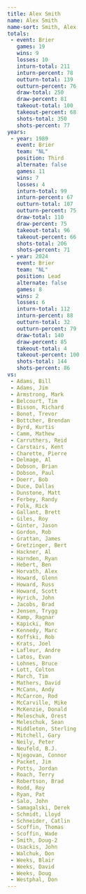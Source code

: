 ```yaml
---
title: Alex Smith
name: Alex Smith
name-sort: Smith, Alex
totals:
 - event: Brier
   games: 19
   wins: 9
   losses: 10
   inturn-total: 211
   inturn-percent: 78
   outturn-total: 139
   outturn-percent: 76
   draw-total: 250
   draw-percent: 81
   takeout-total: 100
   takeout-percent: 68
   shots-total: 350
   shots-percent: 77
years:
 - year: 1989
   event: Brier
   team: "NL"
   position: Third
   alternate: false
   games: 11
   wins: 7
   losses: 4
   inturn-total: 99
   inturn-percent: 67
   outturn-total: 107
   outturn-percent: 75
   draw-total: 110
   draw-percent: 75
   takeout-total: 96
   takeout-percent: 66
   shots-total: 206
   shots-percent: 71
 - year: 2024
   event: Brier
   team: "NL"
   position: Lead
   alternate: false
   games: 8
   wins: 2
   losses: 6
   inturn-total: 112
   inturn-percent: 88
   outturn-total: 32
   outturn-percent: 79
   draw-total: 140
   draw-percent: 85
   takeout-total: 4
   takeout-percent: 100
   shots-total: 144
   shots-percent: 86
vs:
 - Adams, Bill
 - Adams, Jim
 - Armstrong, Mark
 - Belcourt, Tim
 - Bisson, Richard
 - Bonot, Trevor
 - Bottcher, Brendan
 - Byrd, Kurtis
 - Camm, Mathew
 - Carruthers, Reid
 - Carstairs, Kent
 - Charette, Pierre
 - Delmage, Al
 - Dobson, Brian
 - Dobson, Paul
 - Doerr, Bob
 - Duce, Dallas
 - Dunstone, Matt
 - Ferbey, Randy
 - Folk, Rick
 - Gallant, Brett
 - Giles, Roy
 - Ginter, Jason
 - Gordon, Rob
 - Grattan, James
 - Gretzinger, Bert
 - Hackner, Al
 - Harnden, Ryan
 - Hebert, Ben
 - Horvath, Alex
 - Howard, Glenn
 - Howard, Russ
 - Howard, Scott
 - Hyrich, John
 - Jacobs, Brad
 - Jensen, Trygg
 - Kamp, Ragnar
 - Kapicki, Ron
 - Kennedy, Marc
 - Koffski, Rob
 - Krats, Joel
 - Lafleur, Andre
 - Latos, Evan
 - Lohnes, Bruce
 - Lott, Colton
 - March, Tim
 - Mathers, David
 - McCann, Andy
 - McCarron, Rod
 - McCarville, Mike
 - McKenzie, Donald
 - Meleschuk, Orest
 - Meleschuk, Sean
 - Middleton, Sterling
 - Mitchell, Gary
 - Neily, Peter
 - Neufeld, B.J.
 - Njegovan, Connor
 - Packet, Jim
 - Potts, Jordan
 - Roach, Terry
 - Robertson, Brad
 - Rodd, Roy
 - Ryan, Pat
 - Salo, John
 - Samagalski, Derek
 - Schmidt, Lloyd
 - Schneider, Catlin
 - Scoffin, Thomas
 - Scoffin, Wade
 - Smith, Doug-2
 - Usackis, John
 - Walchuk, Don
 - Weeks, Blair
 - Weeks, David
 - Weeks, Doug
 - Westphal, Don
---
```

